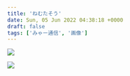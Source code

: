 ```yaml
---
title: 'ねむたそう'
date: Sun, 05 Jun 2022 04:38:18 +0000
draft: false
tags: ['みゃー通信', '画像']
---
```


![](/images/2022/06/IMG_3729-1024x768.jpg)

![](/images/2022/06/IMG_3731-1024x768.jpg)